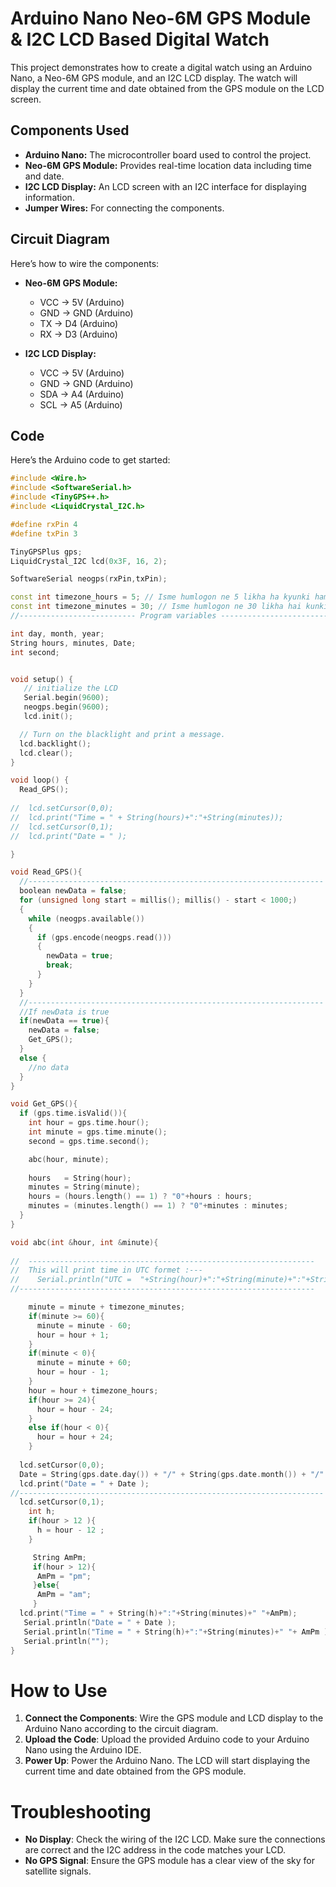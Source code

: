 # Arduino Nano Neo-6M GPS Module & I2C LCD Based Digital Watch

This project demonstrates how to create a digital watch using an Arduino Nano, a Neo-6M GPS module, and an I2C LCD display. The watch will display the current time and date obtained from the GPS module on the LCD screen.

## Components Used

- **Arduino Nano:** The microcontroller board used to control the project.
- **Neo-6M GPS Module:** Provides real-time location data including time and date.
- **I2C LCD Display:** An LCD screen with an I2C interface for displaying information.
- **Jumper Wires:** For connecting the components.

## Circuit Diagram

Here’s how to wire the components:

- **Neo-6M GPS Module:**
  - VCC -> 5V (Arduino)
  - GND -> GND (Arduino)
  - TX -> D4 (Arduino)
  - RX -> D3 (Arduino)

- **I2C LCD Display:**
  - VCC -> 5V (Arduino)
  - GND -> GND (Arduino)
  - SDA -> A4 (Arduino)
  - SCL -> A5 (Arduino)

## Code

Here’s the Arduino code to get started:

```cpp
#include <Wire.h>
#include <SoftwareSerial.h>
#include <TinyGPS++.h>
#include <LiquidCrystal_I2C.h>

#define rxPin 4
#define txPin 3

TinyGPSPlus gps;
LiquidCrystal_I2C lcd(0x3F, 16, 2);

SoftwareSerial neogps(rxPin,txPin);

const int timezone_hours = 5; // Isme humlogon ne 5 likha ha kyunki hamara IST(Time zone) , UTC ke comparision me 5 hour aage hai .
const int timezone_minutes = 30; // Isme humlogon ne 30 likha hai kunki hamara IST(Time zone) , UTC ke comparision me 30 min aage hai .
//-------------------------- Program variables ---------------------------

int day, month, year;
String hours, minutes, Date;
int second;


void setup() {
   // initialize the LCD
   Serial.begin(9600);
   neogps.begin(9600);
   lcd.init();

  // Turn on the blacklight and print a message.
  lcd.backlight();
  lcd.clear();
}

void loop() {
  Read_GPS();
 
//  lcd.setCursor(0,0);
//  lcd.print("Time = " + String(hours)+":"+String(minutes));
//  lcd.setCursor(0,1);
//  lcd.print("Date = " );

}

void Read_GPS(){
  //------------------------------------------------------------------
  boolean newData = false;
  for (unsigned long start = millis(); millis() - start < 1000;)
  {
    while (neogps.available())
    {
      if (gps.encode(neogps.read()))
      {
        newData = true;
        break;
      }
    }
  }
  //------------------------------------------------------------------
  //If newData is true
  if(newData == true){
    newData = false;
    Get_GPS();
  }
  else {
    //no data
  }
}

void Get_GPS(){
  if (gps.time.isValid()){
    int hour = gps.time.hour();
    int minute = gps.time.minute();
    second = gps.time.second();

    abc(hour, minute);
   
    hours   = String(hour);
    minutes = String(minute);
    hours = (hours.length() == 1) ? "0"+hours : hours;
    minutes = (minutes.length() == 1) ? "0"+minutes : minutes;
  }
}

void abc(int &hour, int &minute){
 
//  ----------------------------------------------------------------
//  This will print time in UTC formet :---
//    Serial.println("UTC =  "+String(hour)+":"+String(minute)+":"+String(second));
//------------------------------------------------------------------

    minute = minute + timezone_minutes;
    if(minute >= 60){
      minute = minute - 60;
      hour = hour + 1;
    }
    if(minute < 0){
      minute = minute + 60;
      hour = hour - 1;
    }
    hour = hour + timezone_hours;
    if(hour >= 24){
      hour = hour - 24;
    }
    else if(hour < 0){
      hour = hour + 24;
    }
   
  lcd.setCursor(0,0);
  Date = String(gps.date.day()) + "/" + String(gps.date.month()) + "/" + String(gps.date.year());
  lcd.print("Date = " + Date );
//--------------------------------------------------------------------
  lcd.setCursor(0,1);
    int h;
    if(hour > 12 ){
      h = hour - 12 ;
    }

     String AmPm;
     if(hour > 12){
      AmPm = "pm";
     }else{
      AmPm = "am";
     }
  lcd.print("Time = " + String(h)+":"+String(minutes)+" "+AmPm);
   Serial.println("Date = " + Date );
   Serial.println("Time = " + String(h)+":"+String(minutes)+" "+ AmPm );
   Serial.println("");
}
```
# How to Use

1. **Connect the Components**: Wire the GPS module and LCD display to the Arduino Nano according to the circuit diagram.
2. **Upload the Code**: Upload the provided Arduino code to your Arduino Nano using the Arduino IDE.
3. **Power Up**: Power the Arduino Nano. The LCD will start displaying the current time and date obtained from the GPS module.

# Troubleshooting

- **No Display**: Check the wiring of the I2C LCD. Make sure the connections are correct and the I2C address in the code matches your LCD.
- **No GPS Signal**: Ensure the GPS module has a clear view of the sky for satellite signals.
